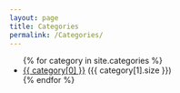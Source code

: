 ```yaml
---
layout: page
title: Categories
permalink: /Categories/
---
```


<ul>
  {% for category in site.categories %}
    <li>
      <a href="{{ site.baseurl }}/categories/{{ category[0] | slugify }}">{{ category[0] }}</a> ({{ category[1].size }})
    </li>
  {% endfor %}
</ul>
